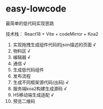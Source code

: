 # easy-lowcode

最简单的低代码实现思路 

技术栈： React18 + Vite + codeMirror + Koa2

1. 实现拖拽生成组件代码的json描述的页面 √
2. 物料区 √
3. 编辑器 √
4. 通信 √
5. 生成低代码组件 
6. 发布流程
7. 生成不同框架源代码(出码) √
8. 服务端koa2构建生成源码 √
9. H5移动端生成适配 √
10. 预览二维码
